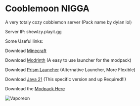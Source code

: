 # Cooblemoon NIGGA
A very totaly cozy cobblemon server
(Pack name by dylan lol)

  
Server IP: shewlzy.playit.gg
  

Some Useful links:

Download [Minecraft](https://www.minecraft.net/en-us/download)

Download [Modrinth](https://modrinth.com/app) (A easy to use launcher for the modpack)

Download [Prism Launcher](https://prismlauncher.org/download/windows/) (Alternative Launcher, More Flexible)

Download [Java 21](https://www.oracle.com/java/technologies/javase/jdk21-archive-downloads.html) (This specific version and up Required!!)

Download the [Modpack Here](https://github.com/Ranoreal/Cobblemon/releases)


![Vaporeon](https://i.ytimg.com/vi/jD1HlceNOhI/maxresdefault.jpg)


